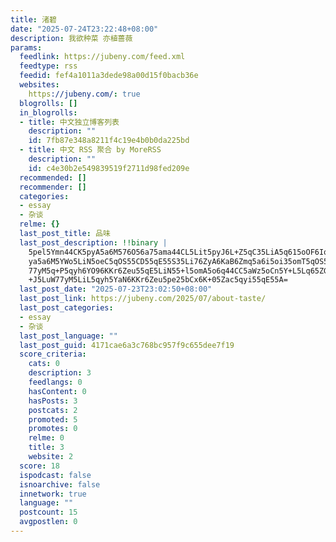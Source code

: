 ```yaml
---
title: 渚碧
date: "2025-07-24T23:22:48+08:00"
description: 我欲种菜 亦植蔷薇
params:
  feedlink: https://jubeny.com/feed.xml
  feedtype: rss
  feedid: fef4a1011a3dede98a00d15f0bacb36e
  websites:
    https://jubeny.com/: true
  blogrolls: []
  in_blogrolls:
  - title: 中文独立博客列表
    description: ""
    id: 7fb87e348a8211f4c19e4b0b0da225bd
  - title: 中文 RSS 聚合 by MoreRSS
    description: ""
    id: c4e30b2e549839519f2711d98fed209e
  recommended: []
  recommender: []
  categories:
  - essay
  - 杂谈
  relme: {}
  last_post_title: 品味
  last_post_description: !!binary |
    5pel5Ymn44CK5pyA5a6M576O56a75ama44CL5Lit5pyJ6L+Z5qC35LiA5q615oOF6IqC77
    ya5a6M5YWo5LiN5oeC5qOS55CD55qE55S35Li76ZyA6KaB6Zmq5a6i5oi35omT5qOS55CD
    77yM5q+P5qyh6YO96KKr6Zeu55qE5LiN55+l5omA5o6q44CC5aWz5oCn5Y+L5Lq65ZGK6K
    +J5LuW77yM5LiL5qyh5YaN6KKr6Zeu5pe25bCx6K+05Zac5qyi55qE55A=
  last_post_date: "2025-07-23T23:02:50+08:00"
  last_post_link: https://jubeny.com/2025/07/about-taste/
  last_post_categories:
  - essay
  - 杂谈
  last_post_language: ""
  last_post_guid: 4171cae6a3c768bc957f9c655dee7f19
  score_criteria:
    cats: 0
    description: 3
    feedlangs: 0
    hasContent: 0
    hasPosts: 3
    postcats: 2
    promoted: 5
    promotes: 0
    relme: 0
    title: 3
    website: 2
  score: 18
  ispodcast: false
  isnoarchive: false
  innetwork: true
  language: ""
  postcount: 15
  avgpostlen: 0
---
```

